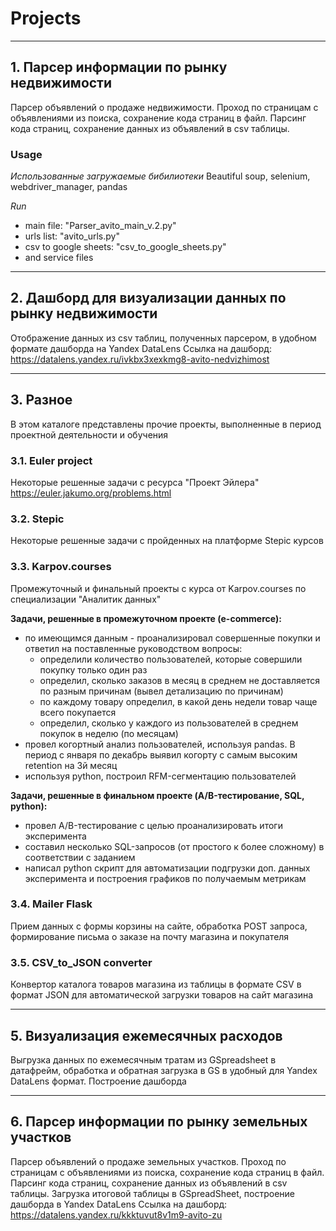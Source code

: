 # Projects
____________________________________________________________________________________________________
## 1. Парсер информации по рынку недвижимости

Парсер объявлений о продаже недвижимости.
Проход по страницам с объявлениями из поиска, сохранение кода страниц в файл.
Парсинг кода страниц, сохранение данных из объявлений в csv таблицы.

### Usage

*Использованные загружаемые бибилиотеки*
Beautiful soup, selenium, webdriver_manager, pandas

*Run*
- main file: "Parser_avito_main_v.2.py"
- urls list: "avito_urls.py"
- csv to google sheets: "csv_to_google_sheets.py"
- and service files

____________________________________________________________________________________________________
## 2. Дашборд для визуализации данных по рынку недвижимости
Отображение данных из csv таблиц, полученных парсером, в удобном формате дашборда на Yandex DataLens
Ссылка на дашборд: https://datalens.yandex.ru/ivkbx3xexkmg8-avito-nedvizhimost

____________________________________________________________________________________________________
## 3. Разное
В этом каталоге представлены прочие проекты, выполненные в период проектной деятельности и обучения

### 3.1. Euler project
Некоторые решенные задачи с ресурса "Проект Эйлера" https://euler.jakumo.org/problems.html

### 3.2. Stepic
Некоторые решенные задачи с пройденных на платформе Stepic курсов

### 3.3. Karpov.courses
Промежуточный и финальный проекты с курса от Karpov.courses по специализации "Аналитик данных"

**Задачи, решенные в промежуточном проекте (e-commerce):**
- по имеющимся данным - проанализировал совершенные покупки и ответил на поставленные руководством вопросы:
  * определили количество пользователей, которые совершили покупку только один раз
  * определил, сколько заказов в месяц в среднем не доставляется по разным причинам (вывел детализацию по причинам)
  * по каждому товару определил, в какой день недели товар чаще всего покупается
  * определил, сколько у каждого из пользователей в среднем покупок в неделю (по месяцам)
- провел когортный анализ пользователей, используя pandas. В период с января по декабрь выявил когорту с самым высоким retention на 3й месяц
- используя python, построил RFM-сегментацию пользователей

**Задачи, решенные в финальном проекте (A/B-тестирование, SQL, python):**
- провел A/B-тестирование с целью проанализировать итоги эксперимента
- составил несколько SQL-запросов (от простого к более сложному) в соответствии с заданием
- написал python скрипт для автоматизации подгрузки доп. данных эксперимента и построения графиков по получаемым метрикам 

### 3.4. Mailer Flask
Прием данных с формы корзины на сайте, обработка POST запроса, формирование письма о заказе на почту магазина и покупателя

### 3.5. CSV_to_JSON converter
Конвертор каталога товаров магазина из таблицы в формате CSV в формат JSON для автоматической загрузки товаров на сайт магазина

___________________________________________________________________________________________________________________________________
## 5. Визуализация ежемесячных расходов
Выгрузка данных по ежемесячным тратам из GSpreadsheet в датафрейм, обработка и обратная загрузка в GS в удобный для Yandex DataLens формат. Построение дашборда

___________________________________________________________________________________________________________________________________
## 6. Парсер информации по рынку земельных участков
Парсер объявлений о продаже земельных участков.
Проход по страницам с объявлениями из поиска, сохранение кода страниц в файл.
Парсинг кода страниц, сохранение данных из объявлений в csv таблицы.
Загрузка итоговой таблицы в GSpreadSheet, построение дашборда в Yandex DataLens
Ссылка на дашборд: https://datalens.yandex.ru/kkktuvut8v1m9-avito-zu
